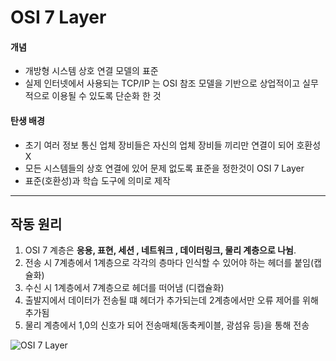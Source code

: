# OSI 7 Layer 

#### 개념 

- 개방형 시스템 상호 연결 모델의 표준 
- 실제 인터넷에서 사용되는 TCP/IP 는 OSI 참조 모델을 기반으로 상업적이고 실무적으로 이용될 수 있도록 단순화 한 것

####  탄생 배경 

- 초기 여러 정보 통신 업체 장비들은 자신의 업체 장비들 끼리만 연결이 되어 호환성 X 
- 모든 시스템들의 상호 연결에 있어 문제 없도록 표준을 정한것이 OSI 7 Layer
- 표준(호환성)과 학습 도구에 의미로 제작

---

## 작동 원리 

1. OSI 7 계층은 **응용, 표현, 세션 , 네트워크 , 데이터링크, 물리 계층으로 나뉨**.
2. 전송 시 7계층에서 1계층으로 각각의 층마다 인식할 수 있어야 하는 헤더를 붙임(캡슐화)
3. 수신 시 1계층에서 7계층으로 헤더를 떠어냄 (디캡슐화)
4. 출발지에서 데이터가 전송될 떄 헤더가 추가되는데 2계층에서만 오류 제어를 위해 추가됨
5. 물리 계층에서 1,0의 신호가 되어 전송매체(동축케이블, 광섬유 등)을 통해 전송

![OSI 7 Layer](https://velog.velcdn.com/images%2Fcgotjh%2Fpost%2F52907c8c-c149-4943-ad21-3996f44f912f%2F995EFF355B74179035.jpg)



